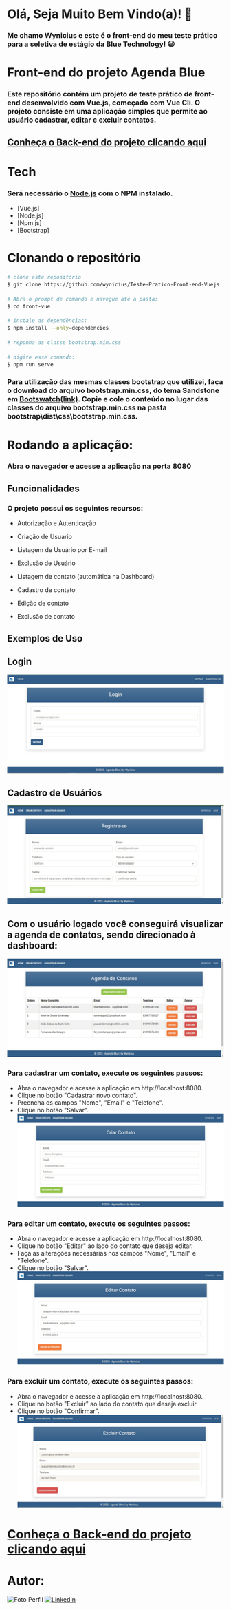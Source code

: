 # Olá, Seja Muito Bem Vindo(a)! :wave:
### Me chamo Wynicius e este é o front-end do meu teste prático para a seletiva de estágio da Blue Technology! :smiley:

# Front-end do projeto Agenda Blue

### Este repositório contém um projeto de teste prático de front-end desenvolvido com Vue.js, começado com Vue Cli. O projeto consiste em uma aplicação simples que permite ao usuário cadastrar, editar e excluir contatos.

## [Conheça o Back-end do projeto clicando aqui](https://github.com/wynicius/Teste-Pratico-Back-end-DotNet)

# Tech

### Será necessário o [Node.js](https://nodejs.org/en) com o NPM instalado. 

 - [Vue.js]
 - [Node.js]
 - [Npm.js]
 - [Bootstrap]


# Clonando o repositório

```sh
# clone este repositório
$ git clone https://github.com/wynicius/Teste-Pratico-Front-end-Vuejs

# Abra o prompt de comando e navegue até a pasta:
$ cd front-vue

# instale as dependências:
$ npm install --only=dependencies

# reponha as classe bootstrap.min.css

# digite esse comando:
$ npm run serve
```


### Para utilização das mesmas classes bootstrap que utilizei, faça o download do arquivo **bootstrap.min.css, do tema Sandstone em [Bootswatch(link)](https://bootswatch.com/)**. Copie e cole o conteúdo no lugar das classes do arquivo bootstrap.min.css na pasta bootstrap\dist\css\bootstrap.min.css.


# Rodando a aplicação:

### Abra o navegador e acesse a aplicação na porta 8080

## Funcionalidades

### O projeto possui os seguintes recursos:

 - Autorização e Autenticação
 - Criação de Usuario
 - Listagem de Usuário por E-mail
 - Exclusão de Usuário

 - Listagem de contato (automática na Dashboard)
 - Cadastro de contato
 - Edição de contato
 - Exclusão de contato

## Exemplos de Uso

## Login
![Home](https://raw.githubusercontent.com/wynicius/pictures/main/Home.jpg)

## Cadastro de Usuários
![cadastroUsuarios](https://raw.githubusercontent.com/wynicius/pictures/main/cadastroUsuario.jpg)

## Com o usuário logado você conseguirá visualizar a agenda de contatos, sendo direcionado à dashboard:

![Home](https://raw.githubusercontent.com/wynicius/pictures/main/Dashboard.jpg)

### Para cadastrar um contato, execute os seguintes passos:

 - Abra o navegador e acesse a aplicação em http://localhost:8080.
 - Clique no botão "Cadastrar novo contato".
 - Preencha os campos "Nome", "Email" e "Telefone".
 - Clique no botão "Salvar".
![CriarContato](https://raw.githubusercontent.com/wynicius/pictures/main/Criar%20Contato.jpg)

### Para editar um contato, execute os seguintes passos:

 - Abra o navegador e acesse a aplicação em http://localhost:8080.
 - Clique no botão "Editar" ao lado do contato que deseja editar.
 - Faça as alterações necessárias nos campos "Nome", "Email" e "Telefone".
 - Clique no botão "Salvar".
![editarContato](https://github.com/wynicius/pictures/blob/main/Editar%20Contato.jpg)

### Para excluir um contato, execute os seguintes passos:

 - Abra o navegador e acesse a aplicação em http://localhost:8080.
 - Clique no botão "Excluir" ao lado do contato que deseja excluir.
 - Clique no botão "Confirmar".
![excluirContato](https://raw.githubusercontent.com/wynicius/pictures/main/Excluir%20Contato.jpg)

# [Conheça o Back-end do projeto clicando aqui](https://github.com/wynicius/Teste-Pratico-Back-end-DotNet)

# Autor:

![Foto Perfil](https://avatars.githubusercontent.com/u/111314452?v=4) [![LinkedIn](https://img.shields.io/badge/LinkedIn-%230077B5.svg?logo=linkedin&logoColor=white)](https://linkedin.com/in/wynicius) 
